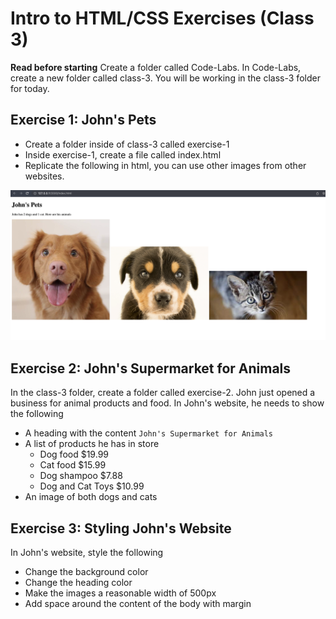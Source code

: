 # Intro to HTML/CSS Exercises (Class 3)

**Read before starting**
Create a folder called Code-Labs. In Code-Labs, create a new folder called class-3. You will be working in the class-3 folder for today.

## Exercise 1: John's Pets
- Create a folder inside of class-3 called exercise-1 
- Inside exercise-1, create a file called index.html
- Replicate the following in html, you can use other images from other websites.

![Exercise 1](assets/images/exercise-1.png)

## Exercise 2: John's Supermarket for Animals
In the class-3 folder, create a folder called exercise-2. 
John just opened a business for animal products and food. In John's website, he needs to show the following
- A heading with the content `John's Supermarket for Animals`
- A list of products he has in store
  - Dog food $19.99
  - Cat food $15.99
  - Dog shampoo $7.88
  - Dog and Cat Toys $10.99
- An image of both dogs and cats 


## Exercise 3: Styling John's Website 
In John's website, style the following 
- Change the background color 
- Change the heading color 
- Make the images a reasonable width of 500px 
- Add space around the content of the body with margin
